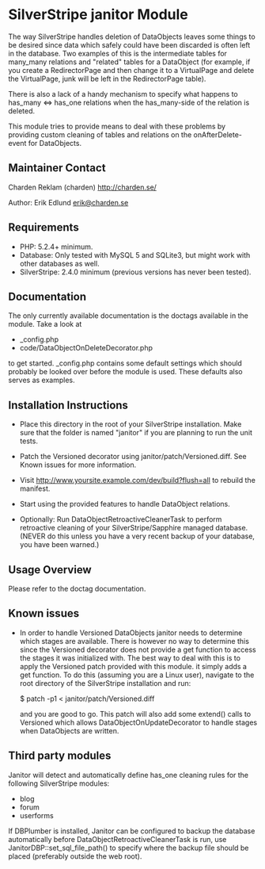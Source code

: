# SilverStripe janitor Module

The way SilverStripe handles deletion of DataObjects leaves some things to be
desired since data which safely could have been discarded is often left in the
database. Two examples of this is the intermediate tables for many_many
relations and "related" tables for a DataObject (for example, if you create a
RedirectorPage and then change it to a VirtualPage and delete the VirtualPage,
junk will be left in the RedirectorPage table).

There is also a lack of a handy mechanism to specify what happens to has_many
<=> has_one relations when the has_many-side of the relation is deleted.

This module tries to provide means to deal with these problems by providing
custom cleaning of tables and relations on the onAfterDelete-event for
DataObjects.

## Maintainer Contact

Charden Reklam (charden) <http://charden.se/>

Author: Erik Edlund <erik@charden.se>

## Requirements

 * PHP: 5.2.4+ minimum.
 * Database: Only tested with MySQL 5 and SQLite3, but might work with other
   databases as well.
 * SilverStripe: 2.4.0 minimum (previous versions has never been tested).

## Documentation

The only currently available documentation is the doctags available in the
module. Take a look at

 * _config.php
 * code/DataObjectOnDeleteDecorator.php

to get started. _config.php contains some default settings which should
probably be looked over before the module is used. These defaults also serves
as examples.

## Installation Instructions

 * Place this directory in the root of your SilverStripe installation. Make sure
   that the folder is named "janitor" if you are planning to run the unit tests.

 * Patch the Versioned decorator using janitor/patch/Versioned.diff.
   See Known issues for more information.

 * Visit http://www.yoursite.example.com/dev/build?flush=all to rebuild the
   manifest.

 * Start using the provided features to handle DataObject relations.

 * Optionally: Run DataObjectRetroactiveCleanerTask to perform retroactive
   cleaning of your SilverStripe/Sapphire managed database. (NEVER do this
   unless you have a very recent backup of your database, you have been warned.)

## Usage Overview

Please refer to the doctag documentation.

## Known issues

 * In order to handle Versioned DataObjects janitor needs to determine which
   stages are available. There is however no way to determine this since the
   Versioned decorator does not provide a get function to access the stages
   it was initialized with. The best way to deal with this is to apply the
   Versioned patch provided with this module. it simply adds a get function.
   To do this (assuming you are a Linux user), navigate to the root directory
   of the SilverStripe installation and run:
   
   $ patch -p1 < janitor/patch/Versioned.diff
   
   and you are good to go. This patch will also add some extend() calls to
   Versioned which allows DataObjectOnUpdateDecorator to handle stages when
   DataObjects are written.

## Third party modules

Janitor will detect and automatically define has_one cleaning rules for  the
following SilverStripe modules:

 * blog
 * forum
 * userforms

If DBPlumber is installed, Janitor can be configured to backup the database
automatically before DataObjectRetroactiveCleanerTask is run, use
JanitorDBP::set_sql_file_path() to specify where the backup file should be
placed (preferably outside the web root).

